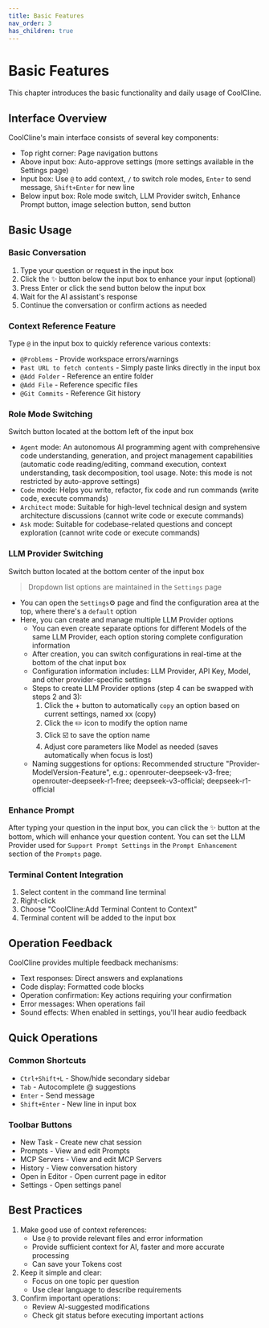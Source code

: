 ```yaml
---
title: Basic Features
nav_order: 3
has_children: true
---
```


# Basic Features

This chapter introduces the basic functionality and daily usage of CoolCline.

## Interface Overview

CoolCline's main interface consists of several key components:

- Top right corner: Page navigation buttons
- Above input box: Auto-approve settings (more settings available in the Settings page)
- Input box: Use `@` to add context, `/` to switch role modes, `Enter` to send message, `Shift+Enter` for new line
- Below input box: Role mode switch, LLM Provider switch, Enhance Prompt button, image selection button, send button

## Basic Usage

### Basic Conversation

1. Type your question or request in the input box
2. Click the ✨ button below the input box to enhance your input (optional)
3. Press Enter or click the send button below the input box
4. Wait for the AI assistant's response
5. Continue the conversation or confirm actions as needed

### Context Reference Feature

Type `@` in the input box to quickly reference various contexts:

- `@Problems` - Provide workspace errors/warnings
- `Past URL to fetch contents` - Simply paste links directly in the input box
- `@Add Folder` - Reference an entire folder
- `@Add File` - Reference specific files
- `@Git Commits` - Reference Git history

### Role Mode Switching

Switch button located at the bottom left of the input box

- `Agent` mode: An autonomous AI programming agent with comprehensive code understanding, generation, and project management capabilities (automatic code reading/editing, command execution, context understanding, task decomposition, tool usage. Note: this mode is not restricted by auto-approve settings)
- `Code` mode: Helps you write, refactor, fix code and run commands (write code, execute commands)
- `Architect` mode: Suitable for high-level technical design and system architecture discussions (cannot write code or execute commands)
- `Ask` mode: Suitable for codebase-related questions and concept exploration (cannot write code or execute commands)

### LLM Provider Switching

Switch button located at the bottom center of the input box

> Dropdown list options are maintained in the `Settings` page

- You can open the `Settings`⚙️ page and find the configuration area at the top, where there's a `default` option
- Here, you can create and manage multiple LLM Provider options
    - You can even create separate options for different Models of the same LLM Provider, each option storing complete configuration information
    - After creation, you can switch configurations in real-time at the bottom of the chat input box
    - Configuration information includes: LLM Provider, API Key, Model, and other provider-specific settings
    - Steps to create LLM Provider options (step 4 can be swapped with steps 2 and 3):
        1. Click the + button to automatically `copy` an option based on current settings, named xx (copy)
        2. Click the ✏️ icon to modify the option name
        3. Click ☑️ to save the option name
        4. Adjust core parameters like Model as needed (saves automatically when focus is lost)
    - Naming suggestions for options: Recommended structure "Provider-ModelVersion-Feature", e.g.: openrouter-deepseek-v3-free; openrouter-deepseek-r1-free; deepseek-v3-official; deepseek-r1-official

### Enhance Prompt

After typing your question in the input box, you can click the ✨ button at the bottom, which will enhance your question content. You can set the LLM Provider used for `Support Prompt Settings` in the `Prompt Enhancement` section of the `Prompts` page.

### Terminal Content Integration

1. Select content in the command line terminal
2. Right-click
3. Choose "CoolCline:Add Terminal Content to Context"
4. Terminal content will be added to the input box

## Operation Feedback

CoolCline provides multiple feedback mechanisms:

- Text responses: Direct answers and explanations
- Code display: Formatted code blocks
- Operation confirmation: Key actions requiring your confirmation
- Error messages: When operations fail
- Sound effects: When enabled in settings, you'll hear audio feedback

## Quick Operations

### Common Shortcuts

- `Ctrl+Shift+L` - Show/hide secondary sidebar
- `Tab` - Autocomplete @ suggestions
- `Enter` - Send message
- `Shift+Enter` - New line in input box

### Toolbar Buttons

- New Task - Create new chat session
- Prompts - View and edit Prompts
- MCP Servers - View and edit MCP Servers
- History - View conversation history
- Open in Editor - Open current page in editor
- Settings - Open settings panel

## Best Practices

1. Make good use of context references:
    - Use `@` to provide relevant files and error information
    - Provide sufficient context for AI, faster and more accurate processing
    - Can save your Tokens cost
2. Keep it simple and clear:
    - Focus on one topic per question
    - Use clear language to describe requirements
3. Confirm important operations:
    - Review AI-suggested modifications
    - Check git status before executing important actions
